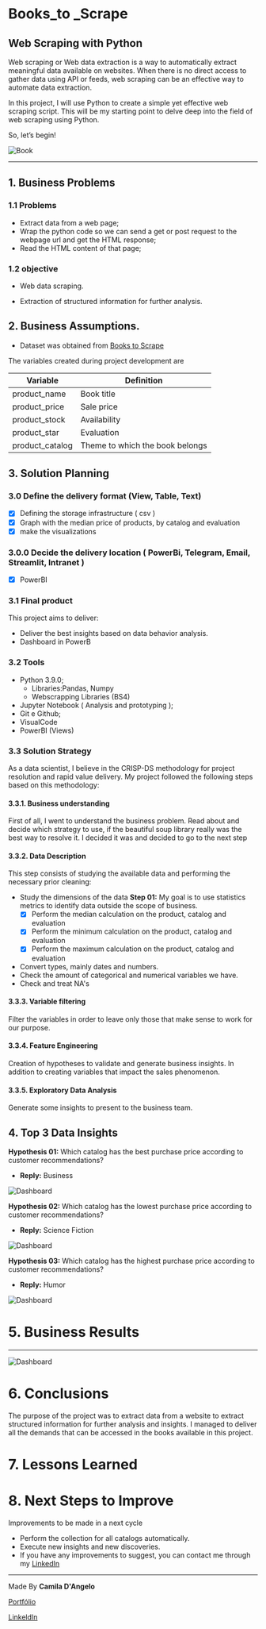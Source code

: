 # **Books_to _Scrape**

## Web Scraping with Python

Web scraping or Web data extraction is a way to automatically extract meaningful data available on websites. When there is no direct access to gather data using API or feeds, web scraping can be an effective way to automate data extraction.

In this project, I will use Python to create a simple yet effective web scraping script. This will be my starting point to delve deep into the field of web scraping using Python.

So, let’s begin!

![Book](book.png)
***

## 1. Business Problems

### 1.1 Problems

- Extract data from a web page;
- Wrap the python code so we can send a get or post request to the webpage url and get the HTML response;
- Read the HTML content of that page;

### 1.2 objective

* Web data scraping.

* Extraction of structured information for further analysis.

## 2. Business Assumptions.

* Dataset was obtained from [Books to Scrape](books.toscrape.com) 

The variables created during project development are

Variable | Definition
------------ | -------------
|product_name | Book title|
|product_price	 |Sale price|
|product_stock |  Availability|
|product_star | Evaluation|
|product_catalog | Theme to which the book belongs|

## 3. Solution Planning

### 3.0 Define the delivery format (View, Table, Text)
   - [x] Defining the storage infrastructure ( csv )
   - [x] Graph with the median price of products, by catalog and evaluation
   - [x] make the visualizations
### 3.0.0 Decide the delivery location ( PowerBi, Telegram, Email, Streamlit, Intranet )
   - [x] PowerBI

### 3.1 Final product

This project aims to deliver:

- Deliver the best insights based on data behavior analysis.
- Dashboard in PowerB

### 3.2 Tools

- Python 3.9.0;
   * Libraries:Pandas, Numpy
   * Webscrapping Libraries (BS4)
- Jupyter Notebook ( Analysis and prototyping );
- Git e Github;
- VisualCode
- PowerBI (Views)

### 3.3 Solution Strategy

As a data scientist, I believe in the CRISP-DS methodology for project resolution and rapid value delivery. My project followed the following steps based on this methodology:

#### 3.3.1. Business understanding

First of all, I went to understand the business problem. Read about and decide which strategy to use, if the beautiful soup library really was the best way to resolve it. I decided it was and decided to go to the next step

#### 3.3.2. Data Description

This step consists of studying the available data and performing the necessary prior cleaning:

- Study the dimensions of the data
**Step 01:** My goal is to use statistics metrics to identify data outside the scope of business.
   * [x] Perform the median calculation on the product, catalog and evaluation
   * [x] Perform the minimum calculation on the product, catalog and evaluation
   * [x] Perform the maximum calculation on the product, catalog and evaluation
- Convert types, mainly dates and numbers.
- Check the amount of categorical and numerical variables we have.
- Check and treat NA's

#### 3.3.3. Variable filtering

Filter the variables in order to leave only those that make sense to work for our purpose.

#### 3.3.4. Feature Engineering

Creation of hypotheses to validate and generate business insights. In addition to creating variables that impact the sales phenomenon.

#### 3.3.5. Exploratory Data Analysis

Generate some insights to present to the business team.

## 4. Top 3 Data Insights

**Hypothesis 01:** Which catalog has the best purchase price according to customer recommendations?

- **Reply:** Business

![Dashboard](business.png)

**Hypothesis 02:** Which catalog has the lowest purchase price according to customer recommendations?

- **Reply:** Science Fiction

![Dashboard](science_fiction.png)

**Hypothesis 03:** Which catalog has the highest purchase price according to customer recommendations?

- **Reply:** Humor

![Dashboard](humor.png)

# 5. Business Results
***
![Dashboard](dashboard.png)

# 6. Conclusions

The purpose of the project was to extract data from a website to extract structured information for further analysis and insights. I managed to deliver all the demands that can be accessed in the books available in this project.

# 7. Lessons Learned

# 8. Next Steps to Improve

Improvements to be made in a next cycle

 - Perform the collection for all catalogs automatically.
 - Execute new insights and new discoveries.
 - If you have any improvements to suggest, you can contact me through my [LinkedIn](https://www.linkedin.com/in/camiladangelotempesta/)

***
Made By **Camila D'Angelo**

[Portfólio](https://github.com/camila-dangelo-tempesta?tab=repositories)

[LinkeldIn](https://www.linkedin.com/in/camiladangelotempesta/)
